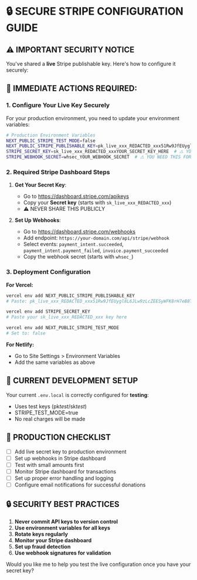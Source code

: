 # 🔒 SECURE STRIPE CONFIGURATION GUIDE

## ⚠️ IMPORTANT SECURITY NOTICE

You've shared a **live** Stripe publishable key. Here's how to configure it securely:

## 🎯 IMMEDIATE ACTIONS REQUIRED:

### 1. **Configure Your Live Key Securely**

For your production environment, you need to update your environment variables:

```bash
# Production Environment Variables
NEXT_PUBLIC_STRIPE_TEST_MODE=false
NEXT_PUBLIC_STRIPE_PUBLISHABLE_KEY=pk_live_xxx_REDACTED_xxx51Rw9JfEUygl8L6JLw9zLcZEESyWFK8rH7eB8TAG56jyW3iF3YPr22iLaRhSi6hPPHmWAmD9jY5zBHUhecOZHSN5000Ecx69uyZ
STRIPE_SECRET_KEY=sk_live_xxx_REDACTED_xxxYOUR_SECRET_KEY_HERE  # ⚠️ YOU NEED THIS FROM STRIPE DASHBOARD
STRIPE_WEBHOOK_SECRET=whsec_YOUR_WEBHOOK_SECRET  # ⚠️ YOU NEED THIS FOR WEBHOOKS
```

### 2. **Required Stripe Dashboard Steps**

1. **Get Your Secret Key**:
   - Go to https://dashboard.stripe.com/apikeys
   - Copy your **Secret key** (starts with `sk_live_xxx_REDACTED_xxx`)
   - ⚠️ NEVER SHARE THIS PUBLICLY

2. **Set Up Webhooks**:
   - Go to https://dashboard.stripe.com/webhooks
   - Add endpoint: `https://your-domain.com/api/stripe/webhook`
   - Select events: `payment_intent.succeeded`, `payment_intent.payment_failed`, `invoice.payment_succeeded`
   - Copy the webhook secret (starts with `whsec_`)

### 3. **Deployment Configuration**

**For Vercel:**

```bash
vercel env add NEXT_PUBLIC_STRIPE_PUBLISHABLE_KEY
# Paste: pk_live_xxx_REDACTED_xxx51Rw9JfEUygl8L6JLw9zLcZEESyWFK8rH7eB8TAG56jyW3iF3YPr22iLaRhSi6hPPHmWAmD9jY5zBHUhecOZHSN5000Ecx69uyZ

vercel env add STRIPE_SECRET_KEY
# Paste your sk_live_xxx_REDACTED_xxx key here

vercel env add NEXT_PUBLIC_STRIPE_TEST_MODE
# Set to: false
```

**For Netlify:**

- Go to Site Settings > Environment Variables
- Add the same variables as above

## 🔧 CURRENT DEVELOPMENT SETUP

Your current `.env.local` is correctly configured for **testing**:

- Uses test keys (pk*test*/sk*test*)
- STRIPE_TEST_MODE=true
- No real charges will be made

## 🚀 PRODUCTION CHECKLIST

- [ ] Add live secret key to production environment
- [ ] Set up webhooks in Stripe dashboard
- [ ] Test with small amounts first
- [ ] Monitor Stripe dashboard for transactions
- [ ] Set up proper error handling and logging
- [ ] Configure email notifications for successful donations

## 🔒 SECURITY BEST PRACTICES

1. **Never commit API keys to version control**
2. **Use environment variables for all keys**
3. **Rotate keys regularly**
4. **Monitor your Stripe dashboard**
5. **Set up fraud detection**
6. **Use webhook signatures for validation**

Would you like me to help you test the live configuration once you have your secret key?
